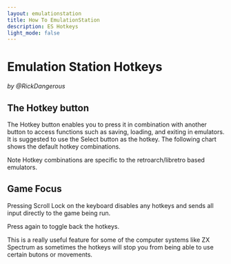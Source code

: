 ```yaml
---
layout: emulationstation
title: How To EmulationStation
description: ES Hotkeys
light_mode: false
---
```


# Emulation Station Hotkeys
_by @RickDangerous_

## The Hotkey button

The Hotkey button enables you to press it in combination with another button to access functions such as saving, loading, and exiting in emulators.  
It is suggested to use the Select button as the hotkey. The following chart shows the default hotkey combinations. 

Note Hotkey combinations are specific to the retroarch/libretro based emulators.

## Game Focus

Pressing Scroll Lock on the keyboard disables any hotkeys and sends all input directly to the game being run. 

Press again to toggle back the hotkeys.

This is a really useful feature for some of the computer systems like ZX Spectrum as sometimes the hotkeys will stop you from being able to use certain butons or movements.
